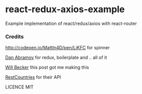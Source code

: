 react-redux-axios-example
=====================

Example implementation of react/redux/axios with react-router

### Credits

http://codepen.io/MattIn4D/pen/LiKFC for spinner

[Dan Abramov](http://github.com/gaeron) for redux, boilerplate and .. all of it

[Will Becker](https://medium.com/lexical-labs-engineering/redux-best-practices-64d59775802e) this post got me making this

[RestCountries](https://restcountries.eu) for their API

LICENCE MIT

